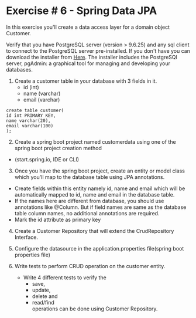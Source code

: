 # Exercise # 6 - Spring Data JPA


In this exercise you'll create a data access layer for a domain object Customer.

Verify that you have PostgreSQL server (version > 9.6.25) and any sql client to connect to the PostgreSQL server pre-installed. If you don't have you can download the installer from [Here](https://www.enterprisedb.com/downloads/postgres-postgresql-downloads). The installer includes the PostgreSQl server, pgAdmin: a graphical tool for managing and developing your databases. 

1. Create a customer table in your database with 3 fields in it.
	- id (int)
	- name (varchar)
	- email (varchar)
```
create table customer(
id int PRIMARY KEY,
name varchar(20),
email varchar(100)
);
```


2. Create a spring boot project named customerdata using one of the spring boot project creation method
  - (start.spring.io, IDE or CLI)


3. Once you have the spring boot project, create an entity or model class which you'll map to the database table using JPA annotations.
  - Create fields within this entity namely id, name and email which will be automatically mapped to id, name and email in the database table.
  - If the names here are different from database, you should use annotations like @Column. But if field names are same as the database table column names, no additional annotations are required.
  - Mark the id attribute as primary key


4. Create a Customer Repository	that will extend the CrudRepository Interface.


5. Configure the datasource in the application.properties file(spring boot properties file)


6. Write tests to perform CRUD operation on the customer entity.
	- Write 4 different tests to verify the
      - save,
      - update,
      - delete and
      - read/find  
      operations can be done using Customer Repository.
